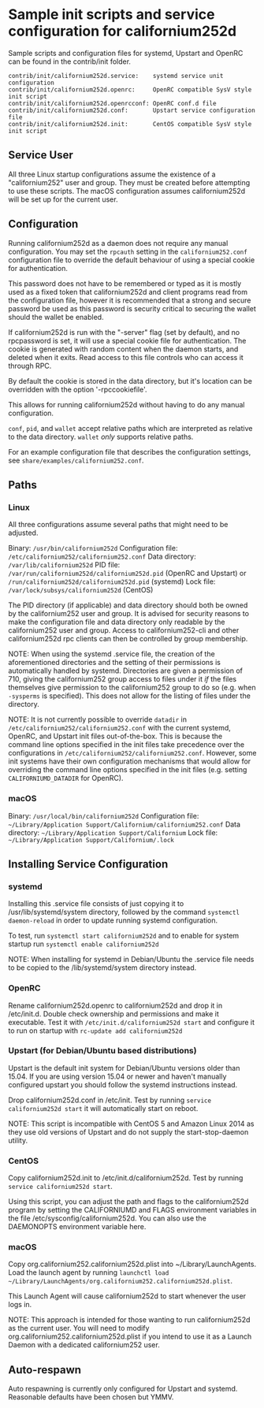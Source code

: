 Sample init scripts and service configuration for californium252d
==========================================================

Sample scripts and configuration files for systemd, Upstart and OpenRC
can be found in the contrib/init folder.

    contrib/init/californium252d.service:    systemd service unit configuration
    contrib/init/californium252d.openrc:     OpenRC compatible SysV style init script
    contrib/init/californium252d.openrcconf: OpenRC conf.d file
    contrib/init/californium252d.conf:       Upstart service configuration file
    contrib/init/californium252d.init:       CentOS compatible SysV style init script

Service User
---------------------------------

All three Linux startup configurations assume the existence of a "californium252" user
and group.  They must be created before attempting to use these scripts.
The macOS configuration assumes californium252d will be set up for the current user.

Configuration
---------------------------------

Running californium252d as a daemon does not require any manual configuration. You may
set the `rpcauth` setting in the `californium252.conf` configuration file to override
the default behaviour of using a special cookie for authentication.

This password does not have to be remembered or typed as it is mostly used
as a fixed token that californium252d and client programs read from the configuration
file, however it is recommended that a strong and secure password be used
as this password is security critical to securing the wallet should the
wallet be enabled.

If californium252d is run with the "-server" flag (set by default), and no rpcpassword is set,
it will use a special cookie file for authentication. The cookie is generated with random
content when the daemon starts, and deleted when it exits. Read access to this file
controls who can access it through RPC.

By default the cookie is stored in the data directory, but it's location can be overridden
with the option '-rpccookiefile'.

This allows for running californium252d without having to do any manual configuration.

`conf`, `pid`, and `wallet` accept relative paths which are interpreted as
relative to the data directory. `wallet` *only* supports relative paths.

For an example configuration file that describes the configuration settings,
see `share/examples/californium252.conf`.

Paths
---------------------------------

### Linux

All three configurations assume several paths that might need to be adjusted.

Binary:              `/usr/bin/californium252d`
Configuration file:  `/etc/californium252/californium252.conf`
Data directory:      `/var/lib/californium252d`
PID file:            `/var/run/californium252d/californium252d.pid` (OpenRC and Upstart) or `/run/californium252d/californium252d.pid` (systemd)
Lock file:           `/var/lock/subsys/californium252d` (CentOS)

The PID directory (if applicable) and data directory should both be owned by the
californium252 user and group. It is advised for security reasons to make the
configuration file and data directory only readable by the californium252 user and
group. Access to californium252-cli and other californium252d rpc clients can then be
controlled by group membership.

NOTE: When using the systemd .service file, the creation of the aforementioned
directories and the setting of their permissions is automatically handled by
systemd. Directories are given a permission of 710, giving the californium252 group
access to files under it _if_ the files themselves give permission to the
californium252 group to do so (e.g. when `-sysperms` is specified). This does not allow
for the listing of files under the directory.

NOTE: It is not currently possible to override `datadir` in
`/etc/californium252/californium252.conf` with the current systemd, OpenRC, and Upstart init
files out-of-the-box. This is because the command line options specified in the
init files take precedence over the configurations in
`/etc/californium252/californium252.conf`. However, some init systems have their own
configuration mechanisms that would allow for overriding the command line
options specified in the init files (e.g. setting `CALIFORNIUMD_DATADIR` for
OpenRC).

### macOS

Binary:              `/usr/local/bin/californium252d`
Configuration file:  `~/Library/Application Support/Californium/californium252.conf`
Data directory:      `~/Library/Application Support/Californium`
Lock file:           `~/Library/Application Support/Californium/.lock`

Installing Service Configuration
-----------------------------------

### systemd

Installing this .service file consists of just copying it to
/usr/lib/systemd/system directory, followed by the command
`systemctl daemon-reload` in order to update running systemd configuration.

To test, run `systemctl start californium252d` and to enable for system startup run
`systemctl enable californium252d`

NOTE: When installing for systemd in Debian/Ubuntu the .service file needs to be copied to the /lib/systemd/system directory instead.

### OpenRC

Rename californium252d.openrc to californium252d and drop it in /etc/init.d.  Double
check ownership and permissions and make it executable.  Test it with
`/etc/init.d/californium252d start` and configure it to run on startup with
`rc-update add californium252d`

### Upstart (for Debian/Ubuntu based distributions)

Upstart is the default init system for Debian/Ubuntu versions older than 15.04. If you are using version 15.04 or newer and haven't manually configured upstart you should follow the systemd instructions instead.

Drop californium252d.conf in /etc/init.  Test by running `service californium252d start`
it will automatically start on reboot.

NOTE: This script is incompatible with CentOS 5 and Amazon Linux 2014 as they
use old versions of Upstart and do not supply the start-stop-daemon utility.

### CentOS

Copy californium252d.init to /etc/init.d/californium252d. Test by running `service californium252d start`.

Using this script, you can adjust the path and flags to the californium252d program by
setting the CALIFORNIUMD and FLAGS environment variables in the file
/etc/sysconfig/californium252d. You can also use the DAEMONOPTS environment variable here.

### macOS

Copy org.californium252.californium252d.plist into ~/Library/LaunchAgents. Load the launch agent by
running `launchctl load ~/Library/LaunchAgents/org.californium252.californium252d.plist`.

This Launch Agent will cause californium252d to start whenever the user logs in.

NOTE: This approach is intended for those wanting to run californium252d as the current user.
You will need to modify org.californium252.californium252d.plist if you intend to use it as a
Launch Daemon with a dedicated californium252 user.

Auto-respawn
-----------------------------------

Auto respawning is currently only configured for Upstart and systemd.
Reasonable defaults have been chosen but YMMV.
